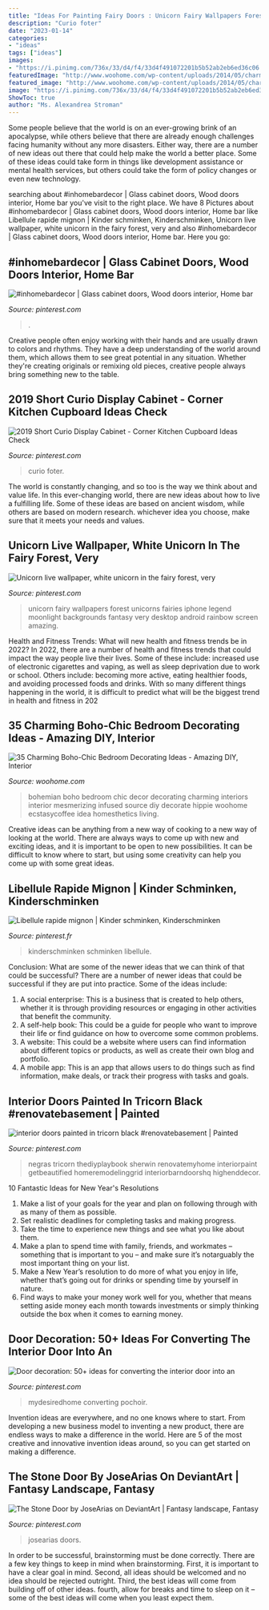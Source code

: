 ```yaml
---
title: "Ideas For Painting Fairy Doors : Unicorn Fairy Wallpapers Forest Unicorns Fairies Iphone Legend Moonlight Backgrounds Fantasy Very Desktop Android Rainbow Screen Amazing"
description: "Curio foter"
date: "2023-01-14"
categories:
- "ideas"
tags: ["ideas"]
images:
- "https://i.pinimg.com/736x/33/d4/f4/33d4f491072201b5b52ab2eb6ed36c06.jpg"
featuredImage: "http://www.woohome.com/wp-content/uploads/2014/05/charming-boho-bedroom-ideas-11.jpg"
featured_image: "http://www.woohome.com/wp-content/uploads/2014/05/charming-boho-bedroom-ideas-11.jpg"
image: "https://i.pinimg.com/736x/33/d4/f4/33d4f491072201b5b52ab2eb6ed36c06.jpg"
ShowToc: true
author: "Ms. Alexandrea Stroman"
---
```



Some people believe that the world is on an ever-growing brink of an apocalypse, while others believe that there are already enough challenges facing humanity without any more disasters. Either way, there are a number of new ideas out there that could help make the world a better place. Some of these ideas could take form in things like development assistance or mental health services, but others could take the form of policy changes or even new technology.

	

		
searching about #inhomebardecor | Glass cabinet doors, Wood doors interior, Home bar you've visit to the right place. We have 8 Pictures about #inhomebardecor | Glass cabinet doors, Wood doors interior, Home bar like Libellule rapide mignon | Kinder schminken, Kinderschminken, Unicorn live wallpaper, white unicorn in the fairy forest, very and also #inhomebardecor | Glass cabinet doors, Wood doors interior, Home bar. Here you go:
		
    
## #inhomebardecor | Glass Cabinet Doors, Wood Doors Interior, Home Bar

<img loading=lazy src="https://i.pinimg.com/736x/80/90/05/809005fb80ef8f8a579ad329fa085135.jpg" onerror="this.onerror=null;this.src='https://tse3.mm.bing.net/th?id=OIP.sQaRIDU6QXIeIFpd4wRntAHaHa&amp;pid=15.1';" alt="#inhomebardecor | Glass cabinet doors, Wood doors interior, Home bar">

_Source: pinterest.com_

>. 

	

Creative people often enjoy working with their hands and are usually drawn to colors and rhythms. They have a deep understanding of the world around them, which allows them to see great potential in any situation. Whether they're creating originals or remixing old pieces, creative people always bring something new to the table.

    
## 2019 Short Curio Display Cabinet - Corner Kitchen Cupboard Ideas Check

<img loading=lazy src="https://i.pinimg.com/736x/af/77/0a/af770a35d0d32dc2348052b1b90ce95b.jpg" onerror="this.onerror=null;this.src='https://tse2.mm.bing.net/th?id=OIP.fpVMEL-vpfe_zeBoWnRovwHaHa&amp;pid=15.1';" alt="2019 Short Curio Display Cabinet - Corner Kitchen Cupboard Ideas Check">

_Source: pinterest.com_

>curio foter. 

	

The world is constantly changing, and so too is the way we think about and value life. In this ever-changing world, there are new ideas about how to live a fulfilling life. Some of these ideas are based on ancient wisdom, while others are based on modern research. whichever idea you choose, make sure that it meets your needs and values.

    
## Unicorn Live Wallpaper, White Unicorn In The Fairy Forest, Very

<img loading=lazy src="https://i.pinimg.com/736x/23/50/38/2350381f0e711492da13d5223d889dee--white-unicorn-the-fairy.jpg" onerror="this.onerror=null;this.src='https://tse3.mm.bing.net/th?id=OIP.gREt8FRayfukislmxqwkMQHaNJ&amp;pid=15.1';" alt="Unicorn live wallpaper, white unicorn in the fairy forest, very">

_Source: pinterest.com_

>unicorn fairy wallpapers forest unicorns fairies iphone legend moonlight backgrounds fantasy very desktop android rainbow screen amazing. 

	

Health and Fitness Trends: What will new health and fitness trends be in 2022?
In 2022, there are a number of health and fitness trends that could impact the way people live their lives. Some of these include: increased use of electronic cigarettes and vaping, as well as sleep deprivation due to work or school. Others include: becoming more active, eating healthier foods, and avoiding processed foods and drinks. With so many different things happening in the world, it is difficult to predict what will be the biggest trend in health and fitness in 202
    
## 35 Charming Boho-Chic Bedroom Decorating Ideas - Amazing DIY, Interior

<img loading=lazy src="http://www.woohome.com/wp-content/uploads/2014/05/charming-boho-bedroom-ideas-11.jpg" onerror="this.onerror=null;this.src='https://tse1.mm.bing.net/th?id=OIP.bXagEU6DMuB5jXNo2xGf7QHaLK&amp;pid=15.1';" alt="35 Charming Boho-Chic Bedroom Decorating Ideas - Amazing DIY, Interior">

_Source: woohome.com_

>bohemian boho bedroom chic decor decorating charming interiors interior mesmerizing infused source diy decorate hippie woohome ecstasycoffee idea homesthetics living. 

	

Creative ideas can be anything from a new way of cooking to a new way of looking at the world. There are always ways to come up with new and exciting ideas, and it is important to be open to new possibilities. It can be difficult to know where to start, but using some creativity can help you come up with some great ideas.

    
## Libellule Rapide Mignon | Kinder Schminken, Kinderschminken

<img loading=lazy src="https://i.pinimg.com/736x/b4/dc/ec/b4dcecc2bdef447f31d7a27fc6fa8bde.jpg" onerror="this.onerror=null;this.src='https://tse4.mm.bing.net/th?id=OIP.ZhfSQQMekRiPuOgbLuUnNwHaLH&amp;pid=15.1';" alt="Libellule rapide mignon | Kinder schminken, Kinderschminken">

_Source: pinterest.fr_

>kinderschminken schminken libellule. 

	

Conclusion: What are some of the newer ideas that we can think of that could be successful?
There are a number of newer ideas that could be successful if they are put into practice. Some of the ideas include: 
1. A social enterprise: This is a business that is created to help others, whether it is through providing resources or engaging in other activities that benefit the community. 
2. A self-help book: This could be a guide for people who want to improve their life or find guidance on how to overcome some common problems. 
3. A website: This could be a website where users can find information about different topics or products, as well as create their own blog and portfolio. 
4. A mobile app: This is an app that allows users to do things such as find information, make deals, or track their progress with tasks and goals.

    
## Interior Doors Painted In Tricorn Black #renovatebasement | Painted

<img loading=lazy src="https://i.pinimg.com/736x/f3/04/24/f30424092347822349615e70a2ef47a9.jpg" onerror="this.onerror=null;this.src='https://tse2.mm.bing.net/th?id=OIP.lF-w4g110BsSd5KKcS91SgHaLH&amp;pid=15.1';" alt="interior doors painted in tricorn black #renovatebasement | Painted">

_Source: pinterest.com_

>negras tricorn thediyplaybook sherwin renovatemyhome interiorpaint getbeautified homeremodelinggrid interiorbarndoorshq highenddecor. 

	

10 Fantastic Ideas for New Year's Resolutions
1. Make a list of your goals for the year and plan on following through with as many of them as possible. 
2. Set realistic deadlines for completing tasks and making progress. 
3. Take the time to experience new things and see what you like about them. 
4. Make a plan to spend time with family, friends, and workmates – something that is important to you – and make sure it’s notarguably the most important thing on your list. 
5. Make a New Year’s resolution to do more of what you enjoy in life, whether that’s going out for drinks or spending time by yourself in nature. 
6. Find ways to make your money work well for you, whether that means setting aside money each month towards investments or simply thinking outside the box when it comes to earning money.

    
## Door Decoration: 50+ Ideas For Converting The Interior Door Into An

<img loading=lazy src="https://i.pinimg.com/736x/33/d4/f4/33d4f491072201b5b52ab2eb6ed36c06.jpg" onerror="this.onerror=null;this.src='https://tse1.mm.bing.net/th?id=OIP.k_7eH_VVT0iqzVsgGUySmwHaLI&amp;pid=15.1';" alt="Door decoration: 50+ ideas for converting the interior door into an">

_Source: pinterest.com_

>mydesiredhome converting pochoir. 

	

Invention ideas are everywhere, and no one knows where to start. From developing a new business model to inventing a new product, there are endless ways to make a difference in the world. Here are 5 of the most creative and innovative invention ideas around, so you can get started on making a difference.

    
## The Stone Door By JoseArias On DeviantArt | Fantasy Landscape, Fantasy

<img loading=lazy src="https://i.pinimg.com/736x/21/94/88/21948867426359b09a99dc17b6d5f41e--book-my-trip-sci-fi-fantasy.jpg" onerror="this.onerror=null;this.src='https://tse4.mm.bing.net/th?id=OIP.oD9_GkmO-iiY1buIwYIU5AHaNe&amp;pid=15.1';" alt="The Stone Door by JoseArias on DeviantArt | Fantasy landscape, Fantasy">

_Source: pinterest.com_

>josearias doors. 

	

In order to be successful, brainstorming must be done correctly. There are a few key things to keep in mind when brainstorming. First, it is important to have a clear goal in mind. Second, all ideas should be welcomed and no idea should be rejected outright. Third, the best ideas will come from building off of other ideas. fourth, allow for breaks and time to sleep on it – some of the best ideas will come when you least expect them.

